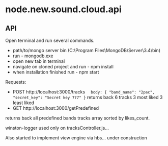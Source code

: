 # node.new.sound.cloud.api
API
---

Open terminal and run several commands.

* path/to/mongo server bin (C:\Program Files\MongoDB\Server\3.4\bin)
* run - mongodb.exe
* open new tab in terminal 
* navigate on cloned project and run - npm install 
* when installation finished run - npm start

Requests:

* POST http://localhost:3000/tracks
`   body:
    {
        "band_name": "2pac",
        "secret_key": "Secret key 777"
    }
`
returns back 6 tracks 3 most liked 3 least liked
* GET http://localhost:3000/getPredefined

returns back all predefined bands tracks array sorted by likes_count.

winston-logger used only on tracksController.js...

Also started to implement view engine via hbs... under construction 
 
